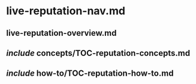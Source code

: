 # live-reputation-nav.md

## live-reputation-overview.md

## _include_ concepts/TOC-reputation-concepts.md

## _include_ how-to/TOC-reputation-how-to.md

